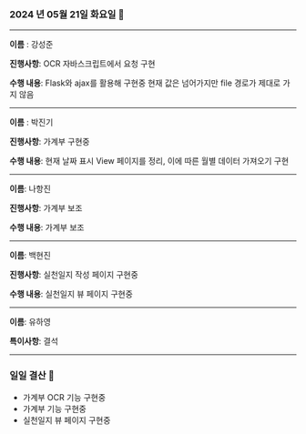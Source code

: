 ### 2024 년 05월 21일 화요일 📆

---

**이름** : 강성준

**진행사항**: OCR 자바스크립트에서 요청 구현

**수행 내용**: Flask와 ajax를 활용해 구현중 현재 값은 넘어가지만 file 경로가 제대로 가지 않음

---

**이름** : 박진기

**진행사항**: 가계부 구현중

**수행 내용**: 현재 날짜 표시 View 페이지를 정리, 이에 따른 월별 데이터 가져오기 구현

---

**이름**: 나항진

**진행사항**: 가계부 보조

**수행 내용**: 가계부 보조

---

**이름**: 백현진

**진행사항**: 실천일지 작성 페이지 구현중

**수행 내용**: 실천일지 뷰 페이지 구현중


---

**이름**: 유하영

**특이사항**: 결석

---

### 일일 결산 📝
- 가계부 OCR 기능 구현중
- 가계부 기능 구현중
- 실천일지 뷰 페이지 구현중